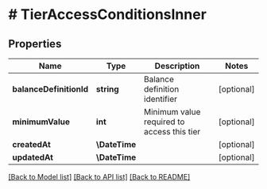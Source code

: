 # # TierAccessConditionsInner

## Properties

Name | Type | Description | Notes
------------ | ------------- | ------------- | -------------
**balanceDefinitionId** | **string** | Balance definition identifier | [optional]
**minimumValue** | **int** | Minimum value required to access this tier | [optional]
**createdAt** | **\DateTime** |  | [optional]
**updatedAt** | **\DateTime** |  | [optional]

[[Back to Model list]](../../README.md#models) [[Back to API list]](../../README.md#endpoints) [[Back to README]](../../README.md)
